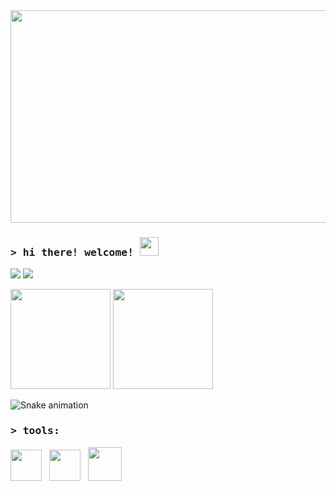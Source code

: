 <div align="center">
  <img src="https://media.giphy.com/media/dWesBcTLavkZuG35MI/giphy.gif" width="530" height="340"/>
</div>
<p></p>

### <samp>&gt; hi there! welcome! <img src="https://media.giphy.com/media/hvRJCLFzcasrR4ia7z/giphy.gif" width="30"> </samp>
<p></p>

<div>
<a href="https://www.linkedin.com/in/edgartamasiro" target="_blank" rel="noopener noreferrer"><img src="https://img.shields.io/badge/-LinkedIn-%230e76a8?style=flat&logo=linkedin&logoColor=white"></a>
<a href="https://instagram.com/edgartamasiro" target="_blank" rel="noopener noreferrer"><img src="https://img.shields.io/badge/-Instagram-%23cc0079?style=flat&logo=instagram&logoColor=white"></a>
</div>
<p></p>

<div>
<img height="160" src="https://github-readme-stats-sigma-five.vercel.app/api?username=edgartamasiro&show_icons=true&theme=vision-friendly-dark&border_color=000000&hide_border=true&include_all_commits=true&count_private=true"/>
<img height="160" src="https://github-readme-stats-sigma-five.vercel.app/api/top-langs/?username=edgartamasiro&layout=compact&theme=vision-friendly-dark&border_color=000000&hide_border=true"/>
</div>

![Snake animation](https://github.com/edgartamasiro/edgartamasiro/blob/output/github-contribution-grid-snake.svg)
<p></p>

### <samp>&gt; tools: </samp>
<img src="https://cdn.jsdelivr.net/gh/devicons/devicon/icons/python/python-original.svg" width="50" height="50"/> &nbsp; <img src="https://cdn.jsdelivr.net/gh/devicons/devicon/icons/postgresql/postgresql-plain.svg" width="50" height="50"/> &nbsp; <img src="https://cdn.jsdelivr.net/gh/devicons/devicon/icons/pandas/pandas-original-wordmark.svg" width="54" height="54"/>
          
          

<!--- <p align="center"><img src="https://komarev.com/ghpvc/?username=edgartamasiro&style=flat&label=Profile+Views&color=2bd017" alt=""></p> --->
